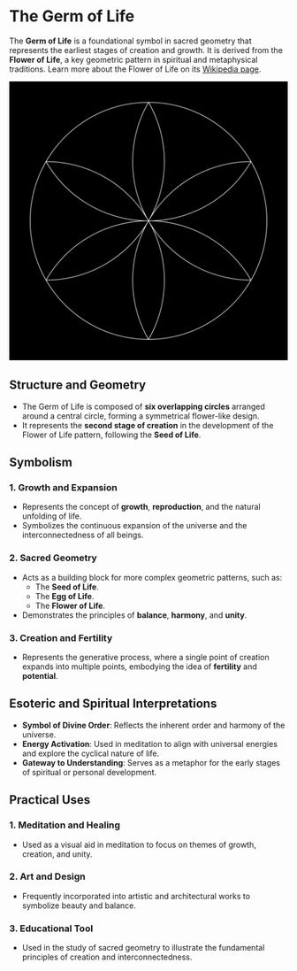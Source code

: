 # The Germ of Life

The **Germ of Life** is a foundational symbol in sacred geometry that represents the earliest stages of creation and growth. It is derived from the **Flower of Life**, a key geometric pattern in spiritual and metaphysical traditions. Learn more about the Flower of Life on its [Wikipedia page](https://en.wikipedia.org/wiki/Flower_of_Life).

![Egg Of Life](./germ-of-life.png)

## Structure and Geometry

- The Germ of Life is composed of **six overlapping circles** arranged around a central circle, forming a symmetrical flower-like design.
- It represents the **second stage of creation** in the development of the Flower of Life pattern, following the **Seed of Life**.

## Symbolism

### 1. Growth and Expansion

- Represents the concept of **growth**, **reproduction**, and the natural unfolding of life.
- Symbolizes the continuous expansion of the universe and the interconnectedness of all beings.

### 2. Sacred Geometry

- Acts as a building block for more complex geometric patterns, such as:
  - The **Seed of Life**.
  - The **Egg of Life**.
  - The **Flower of Life**.
- Demonstrates the principles of **balance**, **harmony**, and **unity**.

### 3. Creation and Fertility

- Represents the generative process, where a single point of creation expands into multiple points, embodying the idea of **fertility** and **potential**.

## Esoteric and Spiritual Interpretations

- **Symbol of Divine Order**: Reflects the inherent order and harmony of the universe.
- **Energy Activation**: Used in meditation to align with universal energies and explore the cyclical nature of life.
- **Gateway to Understanding**: Serves as a metaphor for the early stages of spiritual or personal development.

## Practical Uses

### 1. Meditation and Healing

- Used as a visual aid in meditation to focus on themes of growth, creation, and unity.

### 2. Art and Design

- Frequently incorporated into artistic and architectural works to symbolize beauty and balance.

### 3. Educational Tool

- Used in the study of sacred geometry to illustrate the fundamental principles of creation and interconnectedness.
